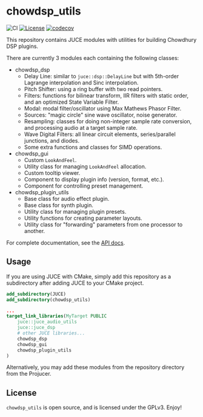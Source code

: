 # chowdsp_utils

![CI](https://github.com/Chowdhury-DSP/chowdsp_utils/workflows/CI/badge.svg)
[![License](https://img.shields.io/badge/License-GPLv3-blue.svg)](https://opensource.org/licenses/GPL-3.0)
[![codecov](https://codecov.io/gh/Chowdhury-DSP/chowdsp_utils/branch/master/graph/badge.svg?token=84B35MB5QS)](https://codecov.io/gh/Chowdhury-DSP/chowdsp_utils)

This repository contains JUCE modules with utilities for building Chowdhury DSP plugins.

There are currently 3 modules each containing the following classes:
- chowdsp_dsp
  - Delay Line: similar to `juce::dsp::DelayLine` but with 5th-order Lagrange interpolation and Sinc interpolation.
  - Pitch Shifter: using a ring buffer with two read pointers.
  - Filters: functions for bilinear transform, IIR filters with static order, and an optimized State Variable Filter.
  - Modal: modal filter/oscillator using Max Mathews Phasor Filter.
  - Sources: "magic circle" sine wave oscillator, noise generator.
  - Resampling: classes for doing non-integer sample rate conversion, and processing audio at a target sample rate.
  - Wave Digital Filters: all linear circuit elements, series/parallel junctions, and diodes.
  - Some extra functions and classes for SIMD operations.
- chowdsp_gui
  - Custom `LookAndFeel`.
  - Utility class for managing `LookAndFeel` allocation.
  - Custom tooltip viewer.
  - Component to display plugin info (version, format, etc.).
  - Component for controlling preset management.
- chowdsp_plugin_utils
  - Base class for audio effect plugin.
  - Base class for synth plugin.
  - Utility class for managing plugin presets.
  - Utility functions for creating parameter layouts.
  - Utility class for "forwarding" parameters from one processor to another.

For complete documentation, see the [API docs](https://ccrma.stanford.edu/~jatin/chowdsp/chowdsp_utils).

## Usage

If you are using JUCE with CMake, simply add this repository as a subdirectory after adding JUCE to your CMake project.

```cmake
add_subdirectory(JUCE)
add_subdirectory(chowdsp_utils)

...
target_link_libraries(MyTarget PUBLIC
    juce::juce_audio_utils
    juce::juce_dsp
    # other JUCE libraries...
    chowdsp_dsp
    chowdsp_gui
    chowdsp_plugin_utils
)
```

Alternatively, you may add these modules from the repository directory from the Projucer.

## License

`chowdsp_utils` is open source, and is licensed under the GPLv3.
Enjoy!
